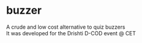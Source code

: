 # buzzer
A crude and low cost alternative to quiz buzzers  
It was developed for the Drishti D-COD event @ CET
